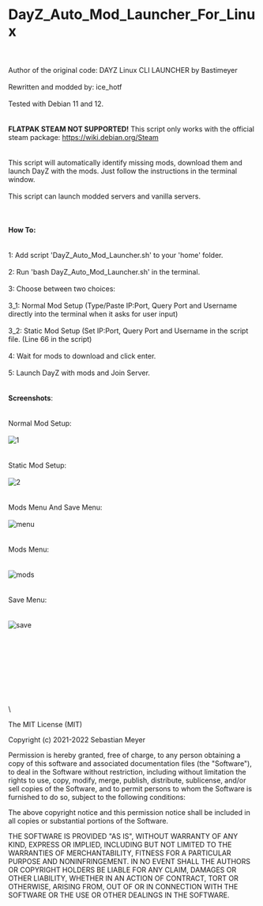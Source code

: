 # DayZ_Auto_Mod_Launcher_For_Linux 
\
\
Author of the original code: DAYZ Linux CLI LAUNCHER by Bastimeyer
\
\
Rewritten and modded by: ice_hotf
\
\
Tested with Debian 11 and 12.
\
\
\
**FLATPAK STEAM NOT SUPPORTED!**
This script only works with the official steam package: https://wiki.debian.org/Steam
\
\
\
This script will automatically identify missing mods, download them and launch DayZ with the mods. Just follow the instructions in the terminal window.
\
\
This script can launch modded servers and vanilla servers.
\
\
\
\
**How To:**
\
\
\
1: Add script 'DayZ_Auto_Mod_Launcher.sh' to your 'home' folder.
\
\
2: Run 'bash DayZ_Auto_Mod_Launcher.sh' in the terminal.
\
\
3: Choose between two choices:
\
\
3_1: Normal Mod Setup (Type/Paste IP:Port, Query Port and Username directly into the terminal when it asks for user input)
\
\
3_2: Static Mod Setup (Set IP:Port, Query Port and Username in the script file. (Line 66 in the script)
\
\
4: Wait for mods to download and click enter.
\
\
5: Launch DayZ with mods and Join Server.
\
\
\
**Screenshots**:
\
\
\
Normal Mod Setup:
\
\
![1](https://github.com/user-attachments/assets/851469a2-3bab-492f-9c53-7f6a426853cf)
\
\
\
Static Mod Setup:
\
\
![2](https://github.com/user-attachments/assets/9de25c1f-34d7-45d6-bbbe-bd1cf2d6cba0)
\
\
\
Mods Menu And Save Menu:
\
\
![menu](https://github.com/user-attachments/assets/899bdf04-9f58-4a7d-af13-609427e5acb1)
\
\
\
Mods Menu:
\
\
\
![mods](https://github.com/user-attachments/assets/ed9f5240-0c54-43ba-9e5e-41055e3e847d)
\
\
\
Save Menu:
\
\
\
![save](https://github.com/user-attachments/assets/137f73de-1f1b-4d4e-8b21-5790c012bdb1)
\
\
\
\
\
\
\
\
\
\
\

The MIT License (MIT)

Copyright (c) 2021-2022 Sebastian Meyer

Permission is hereby granted, free of charge, to any person obtaining a copy of this software and associated documentation files (the "Software"), to deal in the Software without restriction, including without limitation the rights to use, copy, modify, merge, publish, distribute, sublicense, and/or sell copies of the Software, and to permit persons to whom the Software is furnished to do so, subject to the following conditions:

The above copyright notice and this permission notice shall be included in all copies or substantial portions of the Software.

THE SOFTWARE IS PROVIDED "AS IS", WITHOUT WARRANTY OF ANY KIND, EXPRESS OR IMPLIED, INCLUDING BUT NOT LIMITED TO THE WARRANTIES OF MERCHANTABILITY, FITNESS FOR A PARTICULAR PURPOSE AND NONINFRINGEMENT. IN NO EVENT SHALL THE AUTHORS OR COPYRIGHT HOLDERS BE LIABLE FOR ANY CLAIM, DAMAGES OR OTHER LIABILITY, WHETHER IN AN ACTION OF CONTRACT, TORT OR OTHERWISE, ARISING FROM, OUT OF OR IN CONNECTION WITH THE SOFTWARE OR THE USE OR OTHER DEALINGS IN THE SOFTWARE.
